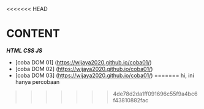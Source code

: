 <<<<<<< HEAD
# CONTENT

***HTML CSS JS***
- [coba DOM 01] (https://wijaya2020.github.io/coba01/)
- [coba DOM 02] (https://wijaya2020.github.io/coba01/)
- [coba DOM 03] (https://wijaya2020.github.io/coba01/)
=======
hi, ini hanya percobaan
>>>>>>> 4de78d2da1ff091696c55f9a4bc6f43810882fac
